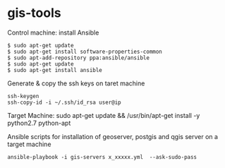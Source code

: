 # gis-tools
Control machine:
install Ansible
```
$ sudo apt-get update
$ sudo apt-get install software-properties-common
$ sudo apt-add-repository ppa:ansible/ansible
$ sudo apt-get update
$ sudo apt-get install ansible
```

Generate & copy the ssh keys on taret machine
```
ssh-keygen
ssh-copy-id -i ~/.ssh/id_rsa user@ip
```
Target Machine:
sudo apt-get update && /usr/bin/apt-get install -y python2.7 python-apt

Ansible scripts for installation of geoserver, postgis and qgis server on a target machine
```
ansible-playbook -i gis-servers x_xxxxx.yml  --ask-sudo-pass
```